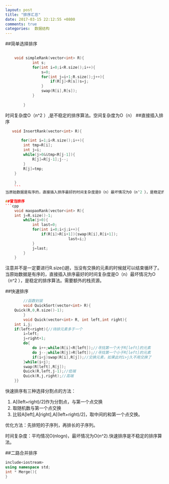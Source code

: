 ```yaml
---
layout: post
title: "排序汇总"
date: 2017-03-15 22:12:55 +0800
comments: true
categories:  数据结构
---
```



##简单选择排序
```cpp
         
    void simpleRank(vector<int> R){
            int s;
            for(int i=0;i<R.size();i++){
                s=0;
                for(int j=i+1;R.size();j++){
                    if(R[j]<R[s])s=j;
                }
                swap(R[i],R[s]);
            }
            
        }
```
        
时间复杂度O（n^2 ）,是不稳定的排序算法。空间复杂度为O（n）
##直接插入排序
```cpp
   void InsertRank(vector<int> R){
	
	   for(int i=1;i<R.size();i++){
		int tmp=R[i];
		int j=i;
		while(j>0&&tmp<R[j-1]){
			R[j]=R[j-1];j--;
		}
		R[j]=tmp;
	}
	
    }
    ```
当原始数据是有序的，直接插入排序最好的时间复杂度是O（n）最坏情况为O（n^2 ），是稳定的排序算法。空间复杂度为O（n）

##冒泡排序
```cpp
    void maopaoRank(vector<int> R){
	int j=R.size()-1;
		while(j>0){
			int last=0;
			for(int i=0;i<j;i++){
				if(R[i]>R[i+1]){swap(R[i],R[i+1]);
							last=i;}
			}
    		j=last;
		}
    }
```
注意并不是一定要进行R.size()趟，当没有交换的元素的时候就可以结束循环了。当原始数据是有序的，直接插入排序最好的时间复杂度是O（n）最坏情况为O（n^2 ），是稳定的排序算法。需要额外的栈资源。

##快速排序
```cpp
        //函数封装
        void QuickSort(vector<int> R){
	Quick(R,0,R.size()-1);
        }
        void Quick(vector<int> R, int left,int right){
	int i,j;
	if(left<right){//待排元素多于一个
		i=left;
		j=right+1;
		do{
			do i++;while(R[i]<R[left]);//寻找第一个大于R[left]的元素
			do j--;while(R[j]>R[left]);//寻找第一个小于R[left]的元素
			if(i<j)swap(R[i],R[j]);//交换元素，如果此时i>j久不用交换了
		}while(i<j);
		swap(R[left],R[j]);
		Quick(R,left,j-1);//低端
		Quick(R,j,right);//高端
	}}
```
快速排序有三种选择分割点的方法：

1. A[(left+right)/2]作为分割点，与第一个点交换
2. 取随机数与第一个点交换
3. 比较A[left],A[right],A[(left+right)/2]，取中间的和第一个点交换。

优化方法：先排短的子序列，再排长的子序列。

时间复杂度：平均情况O(nlogn)，最坏情况为O(n^2).快速排序是不稳定的排序算法。

##二路合并排序


```cpp
include<iostream>
using namespace std;
int * Merge(){
}

```

 